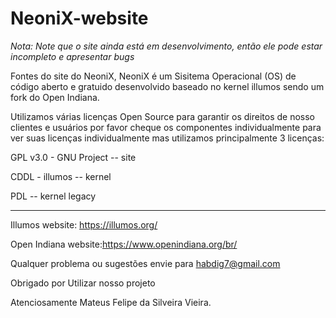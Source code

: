 # NeoniX-website

*Nota: Note que o site ainda está em desenvolvimento, então ele pode estar incompleto e apresentar bugs*

Fontes do site do NeoniX, NeoniX é um Sisitema Operacional (OS) de código aberto e gratuido desenvolvido baseado no kernel illumos sendo um fork do Open Indiana.


Utilizamos várias licenças Open Source para garantir os direitos de nosso clientes e usuários por favor cheque os componentes individualmente para ver suas licenças individualmente mas utilizamos principalmente 3 licenças:


GPL v3.0 - GNU Project -- site

CDDL - illumos -- kernel

PDL -- kernel legacy  

----------------------------------------------------------------------------------------------------------

Illumos website: https://illumos.org/


Open Indiana website:https://www.openindiana.org/br/


Qualquer problema ou sugestões envie para habdig7@gmail.com


Obrigado por Utilizar nosso projeto


Atenciosamente Mateus Felipe da Silveira Vieira.